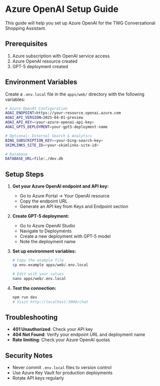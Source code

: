 # Azure OpenAI Setup Guide

This guide will help you set up Azure OpenAI for the TWG Conversational Shopping Assistant.

## Prerequisites

1. Azure subscription with OpenAI service access
2. Azure OpenAI resource created
3. GPT-5 deployment created

## Environment Variables

Create a `.env.local` file in the `apps/web/` directory with the following variables:

```bash
# Azure OpenAI Configuration
AOAI_ENDPOINT=https://your-resource.openai.azure.com
AOAI_API_VERSION=2025-04-01-preview
AOAI_API_KEY=<your-azure-openai-api-key>
AOAI_GPT5_DEPLOYMENT=your-gpt5-deployment-name

# Optional: External Search & Analytics
BING_SUBSCRIPTION_KEY=<your-bing-search-key>
SKIMLINKS_SITE_ID=<your-skimlinks-site-id>

# Database
DATABASE_URL=file:./dev.db
```

## Setup Steps

1. **Get your Azure OpenAI endpoint and API key:**
   - Go to Azure Portal → Your OpenAI resource
   - Copy the endpoint URL
   - Generate an API key from Keys and Endpoint section

2. **Create GPT-5 deployment:**
   - Go to Azure OpenAI Studio
   - Navigate to Deployments
   - Create a new deployment with GPT-5 model
   - Note the deployment name

3. **Set up environment variables:**
   ```bash
   # Copy the example file
   cp env.example apps/web/.env.local
   
   # Edit with your values
   nano apps/web/.env.local
   ```

4. **Test the connection:**
   ```bash
   npm run dev
   # Visit http://localhost:3000/chat
   ```

## Troubleshooting

- **401 Unauthorized**: Check your API key
- **404 Not Found**: Verify your endpoint URL and deployment name
- **Rate limiting**: Check your Azure OpenAI quotas

## Security Notes

- Never commit `.env.local` files to version control
- Use Azure Key Vault for production deployments
- Rotate API keys regularly